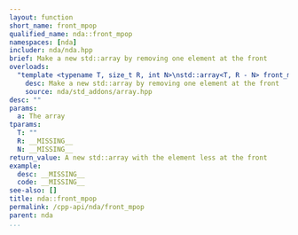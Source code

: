```yaml
---
layout: function
short_name: front_mpop
qualified_name: nda::front_mpop
namespaces: [nda]
includer: nda/nda.hpp
brief: Make a new std::array by removing one element at the front
overloads:
  "template <typename T, size_t R, int N>\nstd::array<T, R - N> front_mpop(const std::array<T, R> & a)":
    desc: Make a new std::array by removing one element at the front
    source: nda/std_addons/array.hpp
desc: ""
params:
  a: The array
tparams:
  T: ""
  R: __MISSING__
  N: __MISSING__
return_value: A new std::array with the element less at the front
example:
  desc: __MISSING__
  code: __MISSING__
see-also: []
title: nda::front_mpop
permalink: /cpp-api/nda/front_mpop
parent: nda
...
```


